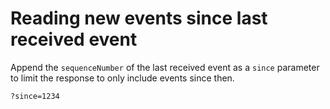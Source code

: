 # Reading new events since last received event

Append the `sequenceNumber` of the last received event as a `since` parameter to limit the response to only include events since then.

```text
?since=1234
```

